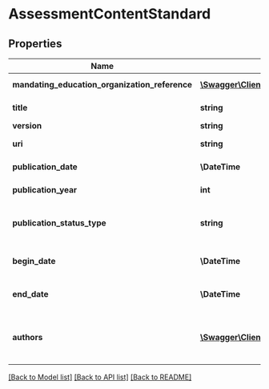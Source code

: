 # AssessmentContentStandard

## Properties
Name | Type | Description | Notes
------------ | ------------- | ------------- | -------------
**mandating_education_organization_reference** | [**\Swagger\Client\Model\EducationOrganizationReference**](EducationOrganizationReference.md) | A reference to the related EducationOrganization resource. | [optional] 
**title** | **string** | The name of the content standard, for example Common Core. | [optional] 
**version** | **string** | The version identifier for the content. | [optional] 
**uri** | **string** | The public web site address (URL), file, or ftp locator. | [optional] 
**publication_date** | **\\DateTime** | The date on which this content was first published. | [optional] 
**publication_year** | **int** | The year at which this content was first published. | [optional] 
**publication_status_type** | **string** | A unique identifier used as Primary Key, not derived from business logic, when acting as Foreign Key, references the parent table. | [optional] 
**begin_date** | **\\DateTime** | The beginning of the period during which this learning standard document is intended for use. | [optional] 
**end_date** | **\\DateTime** | The end of the period during which this learning standard document is intended for use. | [optional] 
**authors** | [**\Swagger\Client\Model\AssessmentContentStandardAuthor[]**](AssessmentContentStandardAuthor.md) | An unordered collection of assessmentContentStandardAuthors.  The person or organization chiefly responsible for the intellectual content of the standard. | [optional] 

[[Back to Model list]](../README.md#documentation-for-models) [[Back to API list]](../README.md#documentation-for-api-endpoints) [[Back to README]](../README.md)


